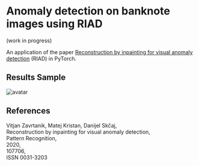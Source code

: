 # Anomaly detection on banknote images using RIAD

(work in progress)

An application of the paper [Reconstruction by inpainting for visual anomaly detection](http://www.sciencedirect.com/science/article/pii/S0031320320305094) (RIAD) in PyTorch.

## Results Sample
![avatar](results/00020.png) 

## References
Vitjan Zavrtanik, Matej Kristan, Danijel Skčaj,<br>
Reconstruction by inpainting for visual anomaly detection,<br>
Pattern Recognition,<br>
2020,<br>
107706,<br>
ISSN 0031-3203<br>